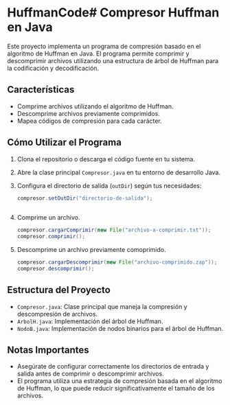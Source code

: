 # HuffmanCode# Compresor Huffman en Java

Este proyecto implementa un programa de compresión basado en el algoritmo de Huffman en Java. El programa permite comprimir y descomprimir archivos utilizando una estructura de árbol de Huffman para la codificación y decodificación.

## Características

- Comprime archivos utilizando el algoritmo de Huffman.
- Descomprime archivos previamente comprimidos.
- Mapea códigos de compresión para cada carácter.

## Cómo Utilizar el Programa

1. Clona el repositorio o descarga el código fuente en tu sistema.

2. Abre la clase principal `Compresor.java` en tu entorno de desarrollo Java.

3. Configura el directorio de salida (`outDir`) según tus necesidades:

   ```java
   compresor.setOutDir("directorio-de-salida");
  
4. Comprime un archivo.
   ```java
   compresor.cargarComprimir(new File("archivo-a-comprimir.txt"));
   compresor.comprimir();
   
5. Descomprime un archivo previamente comoprimido.
   ```java
   compresor.cargarDescomprimir(new File("archivo-comprimido.zap"));
   compresor.descomprimir();

## Estructura del Proyecto

- `Compresor.java`: Clase principal que maneja la compresión y descompresión de archivos.
- `ArbolH.java`: Implementación del árbol de Huffman.
- `NodoB.java`: Implementación de nodos binarios para el árbol de Huffman.

## Notas Importantes

- Asegúrate de configurar correctamente los directorios de entrada y salida antes de comprimir o descomprimir archivos.
- El programa utiliza una estrategia de compresión basada en el algoritmo de Huffman, lo que puede reducir significativamente el tamaño de los archivos.
